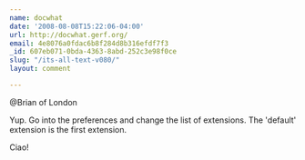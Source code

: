 ```yaml
---
name: docwhat
date: '2008-08-08T15:22:06-04:00'
url: http://docwhat.gerf.org/
email: 4e8076a0fdac6b8f284d8b316efdf7f3
_id: 607eb071-0bda-4363-8abd-252c3e98f0ce
slug: "/its-all-text-v080/"
layout: comment

---
```


@Brian of London

Yup.  Go into the preferences and change the list of extensions.  The 'default' extension is the first extension.

Ciao!
